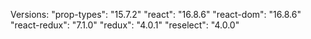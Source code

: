 Versions: 
"prop-types": "15.7.2"
"react": "16.8.6"
"react-dom": "16.8.6"
"react-redux": "7.1.0"
"redux": "4.0.1"
"reselect": "4.0.0"